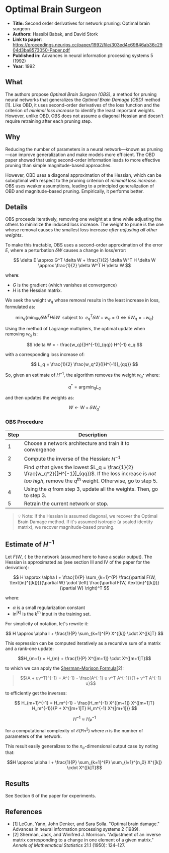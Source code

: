 # Optimal Brain Surgeon

- **Title:** Second order derivatives for network pruning: Optimal brain surgeon
- **Authors:** Hassibi Babak, and David Stork
- **Link to paper**: https://proceedings.neurips.cc/paper/1992/file/303ed4c69846ab36c2904d3ba8573050-Paper.pdf
- **Published in:** Advances in neural information processing systems 5 (1992)
- **Year**: 1992



## What

The authors propose *Optimal Brain Surgeon (OBS)*, a method for pruning neural networks that generalizes the *Optimal Brain Damage (OBD)* method [1]. Like OBD, it uses second-order derivatives of the loss function and the criterion of *minimal loss increase* to identify the least important weights. However, unlike OBD, OBS does not assume a diagonal Hessian and doesn't require retraining after each pruning step.



## Why

Reducing the number of parameters in a neural network—known as pruning—can improve generalization and make models more efficient. The OBD paper showed that using second-order information leads to more effective pruning than simple magnitude-based approaches.

However, OBD uses a diagonal approximation of the Hessian, which can be suboptimal with respect to the pruning criterion of *minimal loss increase*. OBS uses weaker assumptions, leading to a principled generalization of OBD and magnitude-based pruning. Empirically, it performs better.



## Details

OBS proceeds iteratively, removing one weight at a time while adjusting the others to minimize the induced loss increase. The weight to prune is the one whose removal causes the smallest loss increase *after adjusting all other weights*.

To make this tractable, OBS uses a second-order approximation of the error $E$, where a perturbation $\delta W$ causes a change in loss/error:

$$
\delta E \approx G^T \delta W + \frac{1}{2} \delta W^T H \delta W \approx \frac{1}{2} \delta W^T H \delta W
$$

where:
- $G$ is the gradient (which vanishes at convergence)
- $H$ is the Hessian matrix.

We seek the weight $w_q$ whose removal results in the least increase in loss, formulated as:

$$
\min_q \{\min_{\delta W} \delta W^T H \delta W \ \  \text{subject to} \ \  e_q^T \delta W + w_q = 0 \Leftrightarrow \delta W_q = - w_q\}
$$

Using the method of Lagrange multipliers, the optimal update when removing $w_q$ is:

$$
\delta W = - \frac{w_q}{[H^{-1}]_{qq}} H^{-1} e_q
$$

with a corresponding loss increase of:

$$
L_q = \frac{1}{2} \frac{w_q^2}{[H^{-1}]_{qq}}
$$

So, given an estimate of $H^{-1}$, the algorithm removes the weight $w_{q^*}$ where:

$$
q^* = \arg\min_q L_q
$$

and then updates the weights as:

$$
W \leftarrow W + \delta W_{q^*}
$$

### OBS Procedure

| Step | Description |
|------|-------------|
| 1 | Choose a network architecture and train it to convergence |
| 2 | Compute the inverse of the Hessian: $H^{-1}$ |
| 3 | Find $q$ that gives the lowest $L_q = \frac{1}{2} \frac{w_q^2}{[H^{-1}]_{qq}}$. If the loss increase is *not too high*, remove the $q^{\text{th}}$ weight. Otherwise, go to step 5. |
| 4 | Using the $q$ from step 3, update all the weights. Then, go to step 3. |
| 5 | Retrain the current network or stop. |

> 💡 Note: If the Hessian is assumed diagonal, we recover the Optimal Brain Damage method. If it's assumed isotropic (a scaled identity matrix), we recover magnitude-based pruning.



## Estimate of $H^{-1}$

Let $F(W, \cdot)$ be the network (assumed here to have a scalar output). The Hessian is approximated as (see section III and IV of the paper for the derivation):

$$
H \approx \alpha I + \frac{1}{P} \sum_{k=1}^{P} \frac{\partial F(W, \text{in}^{[k]})}{\partial W} \cdot \left( \frac{\partial F(W, \text{in}^{[k]})}{\partial W} \right)^T
$$

where:
- $\alpha$ is a small regularization constant
- $\text{in}^{[k]}$ is the $k^{\text{th}}$ input in the training set.

For simplicity of notation, let's rewrite it:

$$
H \approx \alpha I + \frac{1}{P} \sum_{k=1}^{P} X^{[k]} \cdot X^{[k]T}
$$

This expression can be computed iteratively as a recursive sum of a matrix and a rank-one update:

$$H_{m+1} = H_{m} + \frac{1}{P} X^{[m+1]} \cdot X^{[m+1]T}$$

to which we can apply the [Sherman-Morison Formula](https://en.wikipedia.org/wiki/Sherman%E2%80%93Morrison_formula)[2]:

> $$(A + uv^T)^{-1} = A^{-1} - \frac{A^{-1} u v^T A^{-1}}{1 + v^T A^{-1} u}$$

to efficiently get the inverses:

$$
H_{m+1}^{-1} = H_m^{-1} - \frac{H_m^{-1} X^{[m+1]} X^{[m+1]T} H_m^{-1}}{P + X^{[m+1]T} H_m^{-1} X^{[m+1]}}
$$

$$
H^{-1} \approx H_P^{-1}
$$

for a computational complexity of $\mathcal{O}(Pn^2)$ where $n$ is the number of parameters of the network.

This result easily generalizes to the $n_o$-dimensional output case by noting that:

$$H \approx \alpha I + \frac{1}{P} \sum_{k=1}^{P} \sum_{l=1}^{n_0} X^{[k]} \cdot X^{[k]T}$$




## Results
See Section 6 of the paper for experiments.


## References

- [1] LeCun, Yann, John Denker, and Sara Solla. "Optimal brain damage." Advances in neural information processing systems 2 (1989).
- [2] Sherman, Jack, and Winifred J. Morrison. "Adjustment of an inverse matrix corresponding to a change in one element of a given matrix." *Annals of Mathematical Statistics* 21.1 (1950): 124–127.